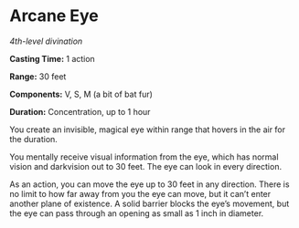 <title>Arcane Eye</title>

# Arcane Eye

_4th-level divination_

**Casting Time:** 1 action

**Range:** 30 feet

**Components:** V, S, M (a bit of bat fur)

**Duration:** Concentration, up to 1 hour

You create an invisible, magical eye within
range that hovers in the air for the
duration.

You mentally receive visual information from
the eye, which has normal vision and
darkvision out to 30 feet. The eye can look
in every direction.

As an action, you can move the eye up to 30
feet in any direction. There is no limit to
how far away from you the eye can move, but
it can’t enter another plane of existence. A
solid barrier blocks the eye’s movement, but
the eye can pass through an opening as small
as 1 inch in diameter.

